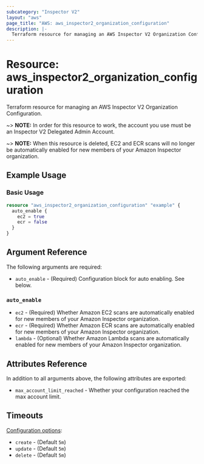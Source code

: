 ```yaml
---
subcategory: "Inspector V2"
layout: "aws"
page_title: "AWS: aws_inspector2_organization_configuration"
description: |-
  Terraform resource for managing an AWS Inspector V2 Organization Configuration.
---
```


# Resource: aws_inspector2_organization_configuration

Terraform resource for managing an AWS Inspector V2 Organization Configuration.

~> **NOTE:** In order for this resource to work, the account you use must be an Inspector V2 Delegated Admin Account.

~> **NOTE:** When this resource is deleted, EC2 and ECR scans will no longer be automatically enabled for new members of your Amazon Inspector organization.

## Example Usage

### Basic Usage

```terraform
resource "aws_inspector2_organization_configuration" "example" {
  auto_enable {
    ec2 = true
    ecr = false
  }
}
```

## Argument Reference

The following arguments are required:

* `auto_enable` - (Required) Configuration block for auto enabling. See below.

### `auto_enable`

* `ec2` - (Required) Whether Amazon EC2 scans are automatically enabled for new members of your Amazon Inspector organization.
* `ecr` - (Required) Whether Amazon ECR scans are automatically enabled for new members of your Amazon Inspector organization.
* `lambda` - (Optional) Whether Amazon Lambda scans are automatically enabled for new members of your Amazon Inspector organization.

## Attributes Reference

In addition to all arguments above, the following attributes are exported:

* `max_account_limit_reached` - Whether your configuration reached the max account limit.

## Timeouts

[Configuration options](https://developer.hashicorp.com/terraform/language/resources/syntax#operation-timeouts):

* `create` - (Default `5m`)
* `update` - (Default `5m`)
* `delete` - (Default `5m`)
